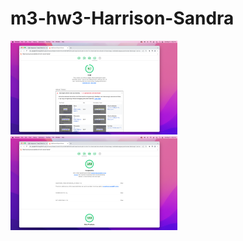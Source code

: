 # m3-hw3-Harrison-Sandra
<img src="images/SEO.png" alt="Screenshot of Lighthouse SEO Report" height="150">
<img src="images/Accessibility.png" alt="Screenshot of Lighthouse Accessibility Report" height="150">